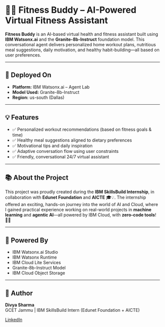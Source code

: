 # 🏋️‍♀️ Fitness Buddy – AI-Powered Virtual Fitness Assistant

**Fitness Buddy** is an AI-based virtual health and fitness assistant built using **IBM Watsonx.ai** and the **Granite-8b-Instruct** foundation model. This conversational agent delivers personalized home workout plans, nutritious meal suggestions, daily motivation, and healthy habit-building—all based on user preferences.

---

## 🚀 Deployed On

- **Platform:** IBM Watsonx.ai – Agent Lab  
- **Model Used:** Granite-8b-Instruct  
- **Region:** us-south (Dallas)  

---

## 💡 Features

- ✅ Personalized workout recommendations (based on fitness goals & time)
- ✅ Healthy meal suggestions aligned to dietary preferences
- ✅ Motivational tips and daily inspiration
- ✅ Adaptive conversation flow using user constraints
- ✅ Friendly, conversational 24/7 virtual assistant

---


## 📚  About the Project 
This project was proudly created during the **IBM SkillsBuild Internship**, in collaboration with **Edunet Foundation** and **AICTE** 🎓💡. The internship offered an exciting, hands-on journey into the world of AI and Cloud, where I gained practical experience working on real-world projects in **machine learning** and **agentic AI**—all powered by IBM Cloud, with **zero-code tools**! 🚀🌟

---

## 🧠 Powered By

- IBM Watsonx.ai Studio
- IBM Watsonx Runtime    
- IBM Cloud Lite Services  
- Granite-8b-Instruct Model
- IBM Cloud Object Storage 

---

## 👤 Author

**Divya Sharma**  
GCET Jammu | IBM SkillsBuild Intern (Edunet Foundation + AICTE)

[LinkedIn](linkedin.com/in/divya-sharma-i)
